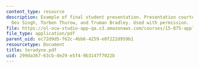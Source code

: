 ```yaml
---
content_type: resource
description: Example of final student presentation. Presentation courtesy of Kapil
  Dev Singh, Torben Thurow, and Truman Bradley. Used with permission.
file: https://ol-ocw-studio-app-qa.s3.amazonaws.com/courses/15-875-applications-of-system-dynamics-spring-2004/299da36763cbde29e5f49b3147f7022b_teradyne.pdf
file_type: application/pdf
parent_uid: ec72d9d5-f62c-4bb6-4259-e0f222d959b1
resourcetype: Document
title: teradyne.pdf
uid: 299da367-63cb-de29-e5f4-9b3147f7022b
---
```

